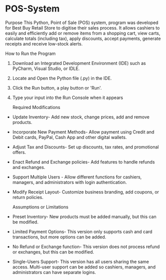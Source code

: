 # POS-System

 Purpose
This Python, Point of Sale (POS) system, program was developed for Best Buy Retail Store to digitise their sales process. It allows cashiers to easily and efficiently add or remove items from a shopping cart, view carts, calculate totals (including tax), apply discounts, accept payments, generate receipts and receive low-stock alerts. 

 How to Run the Program
1. Download an Integrated Development Environment (IDE) such as PyCharm, Visual Studio, or IDLE.
2. Locate and Open the Python file (.py) in the IDE.
3. Click the Run button, a play button or 'Run'.
4. Type your input into the Run Console when it appears

	Required Modifications
* Update Inventory- Add new stock, change prices, add and remove products.
* Incorporate New Payment Methods- Allow payment using Credit and Debit cards, PayPal, Cash App and other digital wallets. 
* Adjust Tax and Discounts- Set up discounts, tax rates, and promotional offers.
* Enact Refund and Exchange policies- Add features to handle refunds and exchanges.
* Support Multiple Users - Allow different functions for cashiers, managers, and administrators with login authentication. 
* Modify Receipt Layout- Customize business branding, add coupons, or return policies.

	Assumptions or Limitations
* Preset Inventory- New products must be added manually, but this can be modified.
* Limited Payment Options- This version only supports cash and card transactions, but more options can be added. 
* No Refund or Exchange function- This version does not process refund or exchanges, but this can be modified.
* Single-Users Support- This version has all users sharing the same access. Multi-user support can be added so cashiers, managers, and administrators can have separate logins. 


